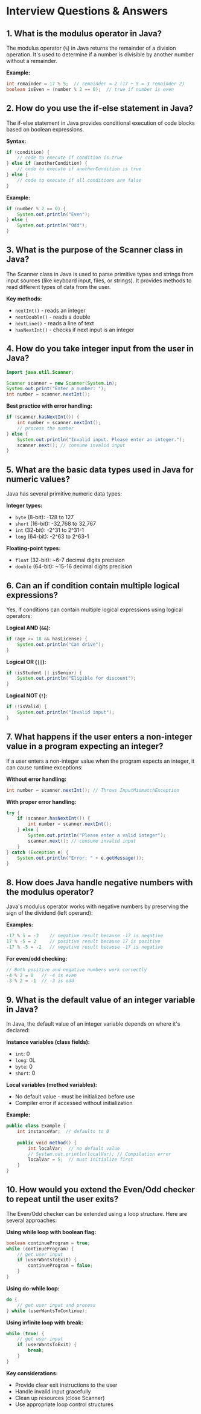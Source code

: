 # Interview Questions & Answers

## 1. What is the modulus operator in Java?
The modulus operator (`%`) in Java returns the remainder of a division operation. It's used to determine if a number is divisible by another number without a remainder.

**Example:**
```java
int remainder = 17 % 5;  // remainder = 2 (17 ÷ 5 = 3 remainder 2)
boolean isEven = (number % 2 == 0);  // true if number is even
```

## 2. How do you use the if-else statement in Java?
The if-else statement in Java provides conditional execution of code blocks based on boolean expressions.

**Syntax:**
```java
if (condition) {
    // code to execute if condition is true
} else if (anotherCondition) {
    // code to execute if anotherCondition is true
} else {
    // code to execute if all conditions are false
}
```

**Example:**
```java
if (number % 2 == 0) {
    System.out.println("Even");
} else {
    System.out.println("Odd");
}
```

## 3. What is the purpose of the Scanner class in Java?
The Scanner class in Java is used to parse primitive types and strings from input sources (like keyboard input, files, or strings). It provides methods to read different types of data from the user.

**Key methods:**
- `nextInt()` - reads an integer
- `nextDouble()` - reads a double
- `nextLine()` - reads a line of text
- `hasNextInt()` - checks if next input is an integer

## 4. How do you take integer input from the user in Java?
```java
import java.util.Scanner;

Scanner scanner = new Scanner(System.in);
System.out.print("Enter a number: ");
int number = scanner.nextInt();
```

**Best practice with error handling:**
```java
if (scanner.hasNextInt()) {
    int number = scanner.nextInt();
    // process the number
} else {
    System.out.println("Invalid input. Please enter an integer.");
    scanner.next(); // consume invalid input
}
```

## 5. What are the basic data types used in Java for numeric values?
Java has several primitive numeric data types:

**Integer types:**
- `byte` (8-bit): -128 to 127
- `short` (16-bit): -32,768 to 32,767
- `int` (32-bit): -2^31 to 2^31-1
- `long` (64-bit): -2^63 to 2^63-1

**Floating-point types:**
- `float` (32-bit): ~6-7 decimal digits precision
- `double` (64-bit): ~15-16 decimal digits precision

## 6. Can an if condition contain multiple logical expressions?
Yes, if conditions can contain multiple logical expressions using logical operators:

**Logical AND (`&&`):**
```java
if (age >= 18 && hasLicense) {
    System.out.println("Can drive");
}
```

**Logical OR (`||`):**
```java
if (isStudent || isSenior) {
    System.out.println("Eligible for discount");
}
```

**Logical NOT (`!`):**
```java
if (!isValid) {
    System.out.println("Invalid input");
}
```

## 7. What happens if the user enters a non-integer value in a program expecting an integer?
If a user enters a non-integer value when the program expects an integer, it can cause runtime exceptions:

**Without error handling:**
```java
int number = scanner.nextInt(); // Throws InputMismatchException
```

**With proper error handling:**
```java
try {
    if (scanner.hasNextInt()) {
        int number = scanner.nextInt();
    } else {
        System.out.println("Please enter a valid integer");
        scanner.next(); // consume invalid input
    }
} catch (Exception e) {
    System.out.println("Error: " + e.getMessage());
}
```

## 8. How does Java handle negative numbers with the modulus operator?
Java's modulus operator works with negative numbers by preserving the sign of the dividend (left operand):

**Examples:**
```java
-17 % 5 = -2    // negative result because -17 is negative
17 % -5 = 2     // positive result because 17 is positive
-17 % -5 = -2   // negative result because -17 is negative
```

**For even/odd checking:**
```java
// Both positive and negative numbers work correctly
-4 % 2 = 0   // -4 is even
-3 % 2 = -1  // -3 is odd
```

## 9. What is the default value of an integer variable in Java?
In Java, the default value of an integer variable depends on where it's declared:

**Instance variables (class fields):**
- `int`: 0
- `long`: 0L
- `byte`: 0
- `short`: 0

**Local variables (method variables):**
- No default value - must be initialized before use
- Compiler error if accessed without initialization

**Example:**
```java
public class Example {
    int instanceVar;  // defaults to 0
    
    public void method() {
        int localVar;  // no default value
        // System.out.println(localVar); // Compilation error
        localVar = 5;  // must initialize first
    }
}
```

## 10. How would you extend the Even/Odd checker to repeat until the user exits?
The Even/Odd checker can be extended using a loop structure. Here are several approaches:

**Using while loop with boolean flag:**
```java
boolean continueProgram = true;
while (continueProgram) {
    // get user input
    if (userWantsToExit) {
        continueProgram = false;
    }
}
```

**Using do-while loop:**
```java
do {
    // get user input and process
} while (userWantsToContinue);
```

**Using infinite loop with break:**
```java
while (true) {
    // get user input
    if (userWantsToExit) {
        break;
    }
}
```

**Key considerations:**
- Provide clear exit instructions to the user
- Handle invalid input gracefully
- Clean up resources (close Scanner)
- Use appropriate loop control structures
